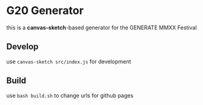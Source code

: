 # G20 Generator
this is a **canvas-sketch**-based generator for the GENERATE MMXX Festival 

## Develop
use `canvas-sketch src/index.js` for development 


## Build
use `bash build.sh` to change urls for github pages 